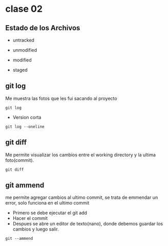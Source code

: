 # clase 02

## Estado de los Archivos

* untracked

* unmodified

* modified

* staged

## git log
Me muestra las fotos que les fui sacando al proyecto
```
git log 
```
* Version corta
```
git log --oneline
```
## git diff
Me permite visualizar los cambios entre el working directory y la ultima  foto(commit).
```
git diff
```
## git ammend
me permite agregar cambios al ultimo commit, se trata de emmendar un error, solo funciona en el ultimo commit
* Primero se debe ejecutar el git add
* Hacer el commit
* Despues se abre un editor de texto(nano), donde debemos guardar los cambios y luego salir.

```
git --ammend
```